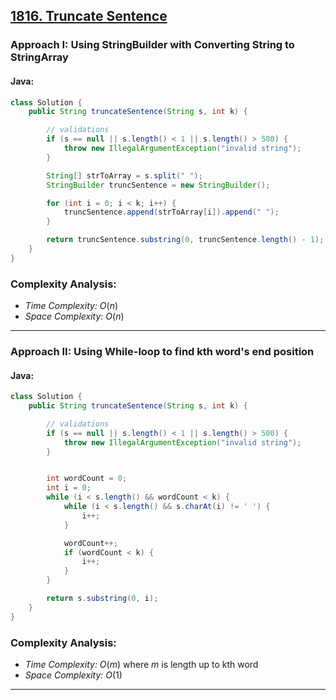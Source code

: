 ## [1816. Truncate Sentence](https://leetcode.com/problems/truncate-sentence/)

### Approach I: Using StringBuilder with Converting String to StringArray

#### Java:
```java
class Solution {
    public String truncateSentence(String s, int k) {

        // validations
        if (s == null || s.length() < 1 || s.length() > 500) {
            throw new IllegalArgumentException("invalid string");
        }

        String[] strToArray = s.split(" ");
        StringBuilder truncSentence = new StringBuilder();

        for (int i = 0; i < k; i++) {
            truncSentence.append(strToArray[i]).append(" ");
        }

        return truncSentence.substring(0, truncSentence.length() - 1);
    }
}
```

[//]: # (#### Go:)

[//]: # (```go)

[//]: # (func solution&#40;&#41; {)

[//]: # ()
[//]: # (})

[//]: # (```)

### Complexity Analysis:

- *Time Complexity:* $O(n)$
- *Space Complexity:* $O(n)$

---

### Approach II: Using While-loop to find kth word's end position

#### Java:
```java
class Solution {
    public String truncateSentence(String s, int k) {

        // validations
        if (s == null || s.length() < 1 || s.length() > 500) {
            throw new IllegalArgumentException("invalid string");
        }


        int wordCount = 0;
        int i = 0;
        while (i < s.length() && wordCount < k) {
            while (i < s.length() && s.charAt(i) != ' ') {
                i++;
            }

            wordCount++;
            if (wordCount < k) {
                i++;
            }
        }

        return s.substring(0, i);
    }
}
```

[//]: # (#### Go:)

[//]: # (```go)

[//]: # (func solution&#40;&#41; {)

[//]: # ()
[//]: # (})

[//]: # (```)

### Complexity Analysis:

- *Time Complexity:* $O(m)$ where $m$ is length up to kth word
- *Space Complexity:* $O(1)$

---